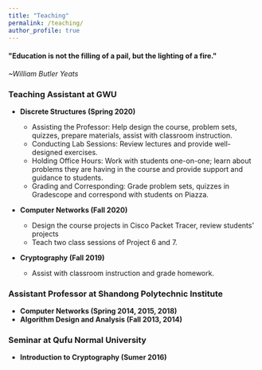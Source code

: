 ```yaml
---
title: "Teaching"
permalink: /teaching/
author_profile: true
---
```

<link href="https://fonts.googleapis.com/css?family=Comfortaa:300,400,700|Righteous" rel="stylesheet">

<h4>"Education is not the filling of a pail, but the lighting of a fire."</h4>
 
 *~William Butler Yeats*

### <i class="fa fa-fw fa-chalkboard-teacher" aria-hidden="true"></i> Teaching Assistant at GWU
* **Discrete Structures (Spring 2020)** 

  * Assisting the Professor: Help design the course, problem sets, quizzes, prepare materials, assist with classroom instruction.
  * Conducting Lab Sessions: Review lectures and provide well-designed exercises.
  * Holding Office Hours: Work with students one-on-one; learn about problems they are having in the course and provide support and guidance to students.
  * Grading and Corresponding: Grade problem sets, quizzes in Gradescope and correspond with students on Piazza.

* **Computer Networks (Fall 2020)**

  * Design the course projects in Cisco Packet Tracer, review students’ projects
  * Teach two class sessions of Project 6 and 7.

* **Cryptography (Fall 2019)**
  * Assist with classroom instruction and grade homework.

### <i class="fa fa-fw fa-chalkboard-teacher" aria-hidden="true"></i> Assistant Professor at Shandong Polytechnic Institute

* **Computer Networks (Spring 2014, 2015, 2018)**
* **Algorithm Design and Analysis (Fall 2013, 2014)**

### <i class="fa fa-fw fa-file-powerpoint" aria-hidden="true"></i> Seminar at Qufu Normal University

* **Introduction to Cryptography (Sumer 2016)** 